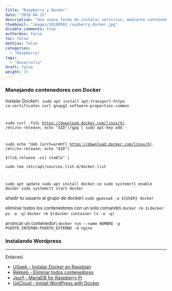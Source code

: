 ```yaml
---
title: "Raspberry y Docker"
date: "2018-04-12"
description: "Una nueva forma de instalar servicios, mediante contenedores y Docker."
thumbnail: "images/20180501_raspberry_docker.jpg"
disable_comments: true
authorbox: false
toc: false
mathjax: false
categories:
  - "Raspberry"
tags:
  - "Desarrollo"
draft: false
weight: 15
---
```

### Manejando contenedores con Docker

Instalar Docker\\
<code>
sudo apt install apt-transport-https ca-certificates curl gnupg2 software-properties-common

sudo curl -fsSL https://download.docker.com/linux/$(. /etc/os-release; echo "$ID")/gpg | sudo apt-key add -

sudo echo "deb [arch=armhf] https://download.docker.com/linux/$(. /etc/os-release; echo "$ID") \
     $(lsb_release -cs) stable" | \
    sudo tee /etc/apt/sources.list.d/docker.list

sudo apt update
sudo apt install docker-ce
sudo systemctl enable docker
sudo systemctl start docker
</code>

añadir tu usuario al grupo de docker\\
```sudo gpasswd -a ${USER} docker```

eliminar todos los contenedores con un solo comando\\
```docker rm $(docker ps -a -q)```
```docker rm $(docker container ls -a -q)```

arrancar un contenedor\\
```docker run --name NOMBRE -p PUERTO_INTERNO:PUERTO_EXTERNO -d nginx```

### Instalando Wordpress







---
Enlaces\\
  * [UGeek - Instalar Docker en Raspbian](https://ugeek.github.io//instalar-docker-en-raspberry/)
  * [Rekkeb - Eliminar todos contenedores](https://rekkeb.wordpress.com/2015/03/19/docker-elimina-todos-los-contenedores-con-un-solo-comando)
  * [Jsurf - MariaDB for Raspberry Pi](https://hub.docker.com/r/jsurf/rpi-mariadb/)
  * [UpCloud - Install WordPress with Docker](https://www.upcloud.com/support/wordpress-with-docker/)
